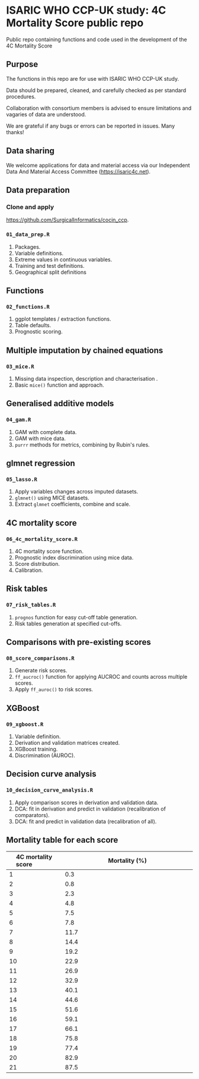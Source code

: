 ISARIC WHO CCP-UK study: 4C Mortality Score public repo
==============

Public repo containing functions and code used in the development of the 4C Mortality Score

## Purpose

The functions in this repo are for use with ISARIC WHO CCP-UK study. 

Data should be prepared, cleaned, and carefully checked as per standard procedures. 

Collaboration with consortium members is advised to ensure limitations and vagaries of data are understood. 

We are grateful if any bugs or errors can be reported in issues. Many thanks!


## Data sharing

We welcome applications for data and material access via our Independent Data And Material Access Committee (https://isaric4c.net).

## Data preparation

### Clone and apply 
https://github.com/SurgicalInformatics/cocin_ccp.

### `01_data_prep.R`

1. Packages.
2. Variable definitions.
3. Extreme values in continuous variables. 
4. Training and test definitions. 
5. Geographical split definitions

## Functions

### `02_functions.R`

1. ggplot templates / extraction functions.
2. Table defaults.
3. Prognostic scoring.

## Multiple imputation by chained equations

### `03_mice.R`

1. Missing data inspection, description and characterisation .
2. Basic `mice()` function and approach.

## Generalised additive models

### `04_gam.R`

1. GAM with complete data.
2. GAM with mice data.
3. `purrr` methods for metrics, combining by Rubin's rules. 


## glmnet regression

### `05_lasso.R`

1. Apply variables changes across imputed datasets.
2. `glmnet()` using MICE datasets.
3. Extract `glmnet` coefficients, combine and scale.

## 4C mortality score

### `06_4c_mortality_score.R`

1. 4C mortality score function.
2. Prognostic index discrimination using mice data.
3. Score distribution.
4. Calibration.


## Risk tables

### `07_risk_tables.R`

1. `prognos` function for easy cut-off table generation.
2. Risk tables generation at specified cut-offs.

## Comparisons with pre-existing scores

### `08_score_comparisons.R`

1. Generate risk scores.
2. `ff_aucroc()` function for applying AUCROC and counts across multiple scores.
3. Apply `ff_auroc()` to risk scores.


## XGBoost

### `09_xgboost.R`

1. Variable definition.
2. Derivation and validation matrices created.
3. XGBoost training.
4. Discrimination (AUROC).

## Decision curve analysis

### `10_decision_curve_analysis.R`

1. Apply comparison scores in derivation and validation data. 
2. DCA: fit in derivation and predict in validation (recalibration of comparators). 
3. DCA: fit and predict in validation data (recalibration of all).

## Mortality table for each score

 4C mortality score <img width=50/> | Mortality (%) <img width=500/>
------------- | -------------
1	| 0.3
2	| 0.8
3	| 2.3
4	| 4.8
5	| 7.5
6	| 7.8
7	| 11.7
8	| 14.4
9	| 19.2
10	| 22.9
11	| 26.9
12	| 32.9
13	| 40.1
14	| 44.6
15	| 51.6
16	| 59.1
17	| 66.1
18	| 75.8
19	| 77.4
20	| 82.9
21	| 87.5




